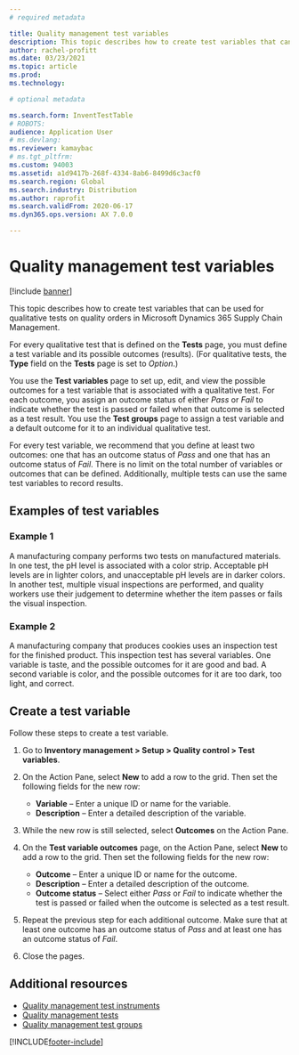 ```yaml
---
# required metadata

title: Quality management test variables
description: This topic describes how to create test variables that can be used for qualitative tests on quality orders in Microsoft Dynamics 365 Supply Chain Management.
author: rachel-profitt
ms.date: 03/23/2021
ms.topic: article
ms.prod:
ms.technology:

# optional metadata

ms.search.form: InventTestTable
# ROBOTS:
audience: Application User
# ms.devlang:
ms.reviewer: kamaybac
# ms.tgt_pltfrm:
ms.custom: 94003
ms.assetid: a1d9417b-268f-4334-8ab6-8499d6c3acf0
ms.search.region: Global
ms.search.industry: Distribution
ms.author: raprofit
ms.search.validFrom: 2020-06-17
ms.dyn365.ops.version: AX 7.0.0

---
```


# Quality management test variables

[!include [banner](../includes/banner.md)]

This topic describes how to create test variables that can be used for qualitative tests on quality orders in Microsoft Dynamics 365 Supply Chain Management.

For every qualitative test that is defined on the **Tests** page, you must define a test variable and its possible outcomes (results). (For qualitative tests, the **Type** field on the **Tests** page is set to *Option*.)

You use the **Test variables** page to set up, edit, and view the possible outcomes for a test variable that is associated with a qualitative test. For each outcome, you assign an outcome status of either *Pass* or *Fail* to indicate whether the test is passed or failed when that outcome is selected as a test result. You use the **Test groups** page to assign a test variable and a default outcome for it to an individual qualitative test.

For every test variable, we recommend that you define at least two outcomes: one that has an outcome status of *Pass* and one that has an outcome status of *Fail*. There is no limit on the total number of variables or outcomes that can be defined. Additionally, multiple tests can use the same test variables to record results.

## Examples of test variables

### Example 1

A manufacturing company performs two tests on manufactured materials. In one test, the pH level is associated with a color strip. Acceptable pH levels are in lighter colors, and unacceptable pH levels are in darker colors. In another test, multiple visual inspections are performed, and quality workers use their judgement to determine whether the item passes or fails the visual inspection.

### Example 2

A manufacturing company that produces cookies uses an inspection test for the finished product. This inspection test has several variables. One variable is taste, and the possible outcomes for it are good and bad. A second variable is color, and the possible outcomes for it are too dark, too light, and correct.

## Create a test variable

Follow these steps to create a test variable.

1. Go to **Inventory management \> Setup \> Quality control \> Test variables**.
1. On the Action Pane, select **New** to add a row to the grid. Then set the following fields for the new row:

    - **Variable** – Enter a unique ID or name for the variable.
    - **Description** – Enter a detailed description of the variable.

1. While the new row is still selected, select **Outcomes** on the Action Pane.
1. On the **Test variable outcomes** page, on the Action Pane, select **New** to add a row to the grid. Then set the following fields for the new row:

    - **Outcome** – Enter a unique ID or name for the outcome.
    - **Description** – Enter a detailed description of the outcome.
    - **Outcome status** – Select either *Pass* or *Fail* to indicate whether the test is passed or failed when the outcome is selected as a test result.

1. Repeat the previous step for each additional outcome. Make sure that at least one outcome has an outcome status of *Pass* and at least one has an outcome status of *Fail*.
1. Close the pages.

## Additional resources

- [Quality management test instruments](quality-test-instruments.md)
- [Quality management tests](quality-tests.md)
- [Quality management test groups](quality-test-groups.md)

[!INCLUDE[footer-include](../../includes/footer-banner.md)]
